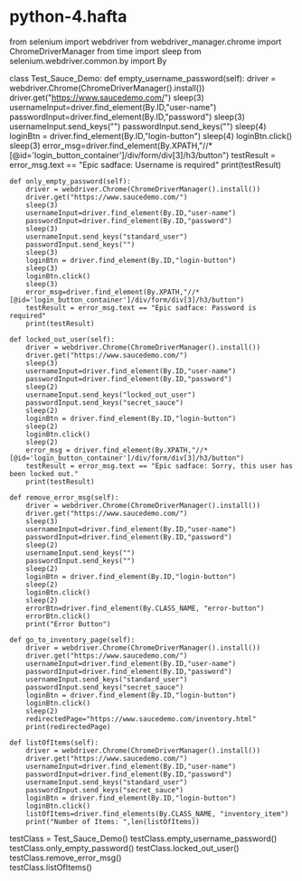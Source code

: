 # python-4.hafta

from selenium import webdriver
from webdriver_manager.chrome import ChromeDriverManager
from time import sleep
from selenium.webdriver.common.by import By

class Test_Sauce_Demo:
    def empty_username_password(self):
        driver = webdriver.Chrome(ChromeDriverManager().install())
        driver.get("https://www.saucedemo.com/")
        sleep(3)
        usernameInput=driver.find_element(By.ID,"user-name")
        passwordInput=driver.find_element(By.ID,"password")
        sleep(3)
        usernameInput.send_keys("")
        passwordInput.send_keys("")
        sleep(4)
        loginBtn = driver.find_element(By.ID,"login-button")
        sleep(4)
        loginBtn.click()
        sleep(3)
        error_msg=driver.find_element(By.XPATH,"//*[@id='login_button_container']/div/form/div[3]/h3/button")
        testResult = error_msg.text == "Epic sadface: Username is required"
        print(testResult)
    
    def only_empty_password(self):
        driver = webdriver.Chrome(ChromeDriverManager().install())
        driver.get("https://www.saucedemo.com/")
        sleep(3)
        usernameInput=driver.find_element(By.ID,"user-name")
        passwordInput=driver.find_element(By.ID,"password")
        sleep(3)
        usernameInput.send_keys("standard_user")
        passwordInput.send_keys("")
        sleep(3)
        loginBtn = driver.find_element(By.ID,"login-button")
        sleep(3)
        loginBtn.click()
        sleep(3)
        error_msg=driver.find_element(By.XPATH,"//*[@id='login_button_container']/div/form/div[3]/h3/button")
        testResult = error_msg.text == "Epic sadface: Password is required"
        print(testResult)
    
    def locked_out_user(self):
        driver = webdriver.Chrome(ChromeDriverManager().install())
        driver.get("https://www.saucedemo.com/")
        sleep(3)
        usernameInput=driver.find_element(By.ID,"user-name")
        passwordInput=driver.find_element(By.ID,"password")
        sleep(2)
        usernameInput.send_keys("locked_out_user")
        passwordInput.send_keys("secret_sauce")
        sleep(2)
        loginBtn = driver.find_element(By.ID,"login-button")
        sleep(2)
        loginBtn.click()
        sleep(2)
        error_msg = driver.find_element(By.XPATH,"//*[@id='login_button_container']/div/form/div[3]/h3/button")
        testResult = error_msg.text == "Epic sadface: Sorry, this user has been locked out."
        print(testResult)

    def remove_error_msg(self):
        driver = webdriver.Chrome(ChromeDriverManager().install())
        driver.get("https://www.saucedemo.com/")
        sleep(3)
        usernameInput=driver.find_element(By.ID,"user-name")
        passwordInput=driver.find_element(By.ID,"password")
        sleep(2)
        usernameInput.send_keys("")
        passwordInput.send_keys("")
        sleep(2)
        loginBtn = driver.find_element(By.ID,"login-button")
        sleep(2)
        loginBtn.click()
        sleep(2)
        errorBtn=driver.find_element(By.CLASS_NAME, "error-button")
        errorBtn.click()
        print("Error Button")
    
    def go_to_inventory_page(self):
        driver = webdriver.Chrome(ChromeDriverManager().install())
        driver.get("https://www.saucedemo.com/")
        usernameInput=driver.find_element(By.ID,"user-name")
        passwordInput=driver.find_element(By.ID,"password")
        usernameInput.send_keys("standard_user")
        passwordInput.send_keys("secret_sauce")
        loginBtn = driver.find_element(By.ID,"login-button")
        loginBtn.click()
        sleep(2)
        redirectedPage="https://www.saucedemo.com/inventory.html"
        print(redirectedPage)
    
    def listOfItems(self):
        driver = webdriver.Chrome(ChromeDriverManager().install())
        driver.get("https://www.saucedemo.com/")
        usernameInput=driver.find_element(By.ID,"user-name")
        passwordInput=driver.find_element(By.ID,"password")
        usernameInput.send_keys("standard_user")
        passwordInput.send_keys("secret_sauce")
        loginBtn = driver.find_element(By.ID,"login-button")
        loginBtn.click()
        listOfItems=driver.find_elements(By.CLASS_NAME, "inventory_item")
        print("Number of Items: ",len(listOfItems))
        
testClass = Test_Sauce_Demo()
testClass.empty_username_password()
testClass.only_empty_password()
testClass.locked_out_user()
testClass.remove_error_msg()      
testClass.listOfItems()
